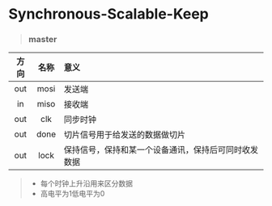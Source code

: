 # Synchronous-Scalable-Keep

> ### master 

| 方向  | 名称  |  意义    
|:----:|:----: |:----|
| out  | mosi  | 发送端
| in   | miso  | 接收端
| out  | clk   | 同步时钟
| out  | done  | 切片信号用于给发送的数据做切片
| out  | lock  | 保持信号，保持和某一个设备通讯，保持后可同时收发数据

> - 每个时钟上升沿用来区分数据
> - 高电平为1低电平为0

